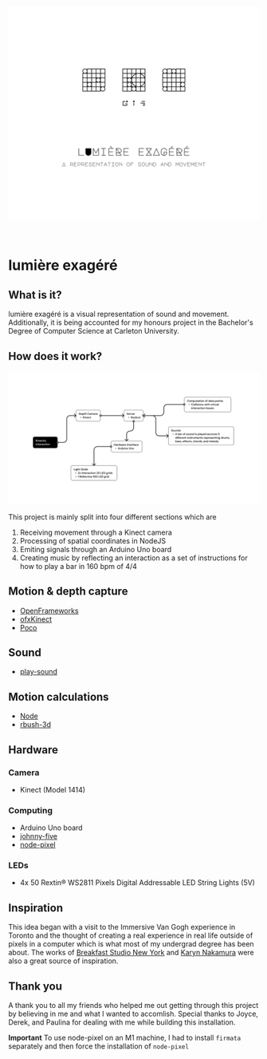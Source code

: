 <p align="center">
  <img width="600" src="./assets/logo.png">
</p>

<br>

# lumière exagéré

## What is it?
lumière exagéré is a visual representation of sound and movement. Additionally, it is being accounted for my honours project in the Bachelor's Degree of Computer Science at Carleton University.

## How does it work?
<img width="600" src="./assets/diagram.png">

This project is mainly split into four different sections which are
 
1. Receiving movement through a Kinect camera
2. Processing of spatial coordinates in NodeJS
3. Emiting signals through an Arduino Uno board
4. Creating music by reflecting an interaction as a set of instructions for how to play a bar in 160 bpm of 4/4

## Motion & depth capture
- [OpenFrameworks](https://openframeworks.cc/)
- [ofxKinect](https://github.com/ofTheo/ofxKinect)
- [Poco](https://pocoproject.org/)

## Sound 
- [play-sound](https://github.com/shime/play-sound)

## Motion calculations
- [Node](https://nodejs.org/en/)
- [rbush-3d](https://github.com/Eronana/rbush-3d)

## Hardware

### Camera
- Kinect (Model 1414)

### Computing
- Arduino Uno board
- [johnny-five](https://github.com/rwaldron/johnny-five)
- [node-pixel](https://github.com/ajfisher/node-pixel)

### LEDs
- 4x 50 Rextin® WS2811 Pixels Digital Addressable LED String Lights (5V)

## Inspiration

This idea began with a visit to the Immersive Van Gogh experience in Toronto and the thought of creating a real experience in real life outside of pixels in a computer which is what most of my undergrad degree has been about. The works of [Breakfast Studio New York](https://breakfastny.com/) and [Karyn Nakamura](https://karynnakamura.com/) were also a great source of inspiration.

## Thank you
A thank you to all my friends who helped me out getting through this project by believing in me and what I wanted to accomlish. Special thanks to Joyce, Derek, and Paulina for dealing with me while building this installation.

**Important**
To use node-pixel on an M1 machine, I had to install `firmata` separately and then force the installation of `node-pixel`